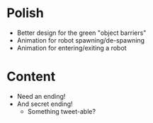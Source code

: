 # Polish

- Better design for the green "object barriers"
- Animation for robot spawning/de-spawning
- Animation for entering/exiting a robot

# Content

- Need an ending!
- And secret ending!
  - Something tweet-able?
